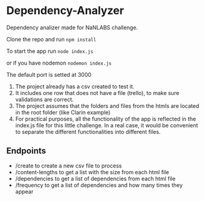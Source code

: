 # Dependency-Analyzer
Dependency analizer made for NaNLABS challenge. 

Clone the repo and run
	`npm install`
	
To start the app run
	`node index.js`
	
or if you have nodemon
	`nodemon index.js`

The default port is setted at 3000

1. The project already has a csv created to test it.
2. It includes one row that does not have a file (trello), to make sure validations are correct.
3. The project assumes that the folders and files from the htmls are located in the root folder (like Clarin example)
4. For practical purposes, all the functionality of the app is reflected in the index.js file for this little challenge. In a real case, it would be convenient to separate the different functionalities into different files.

## Endpoints

- /create to create a new csv file to process
- /content-lengths to get a list with the size from each html file
- /dependencies to get a list of dependencies from each html file
- /frequency to get a list of dependencies and how many times they appear
